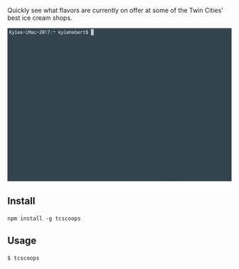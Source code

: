 Quickly see what flavors are currently on offer at some of the Twin Cities' best ice cream shops.

![Demo Gif](demo.gif)

## Install

`npm install -g tcscoops`

## Usage

`$ tcscoops`

